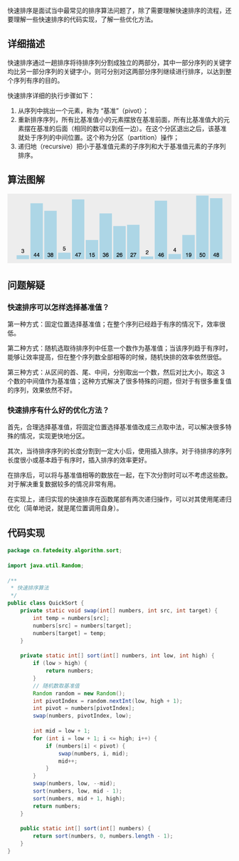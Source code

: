 
快速排序是面试当中最常见的排序算法问题了，除了需要理解快速排序的流程，还要理解一些快速排序的代码实现，了解一些优化方法。

<!--more-->

## 详细描述

快速排序通过一趟排序将待排序列分割成独立的两部分，其中一部分序列的关键字均比另一部分序列的关键字小，则可分别对这两部分序列继续进行排序，以达到整个序列有序的目的。

快速排序详细的执行步骤如下：

1. 从序列中挑出一个元素，称为 “基准”（pivot）；
2. 重新排序序列，所有比基准值小的元素摆放在基准前面，所有比基准值大的元素摆在基准的后面（相同的数可以到任一边）。在这个分区退出之后，该基准就处于序列的中间位置。这个称为分区（partition）操作；
3. 递归地（recursive）把小于基准值元素的子序列和大于基准值元素的子序列排序。

## 算法图解

![快速排序](assets/快速排序.gif)

## 问题解疑

### 快速排序可以怎样选择基准值？

第一种方式：固定位置选择基准值；在整个序列已经趋于有序的情况下，效率很低。

第二种方式：随机选取待排序列中任意一个数作为基准值；当该序列趋于有序时，能够让效率提高，但在整个序列数全部相等的时候，随机快排的效率依然很低。

第三种方式：从区间的首、尾、中间，分别取出一个数，然后对比大小，取这 3 个数的中间值作为基准值；这种方式解决了很多特殊的问题，但对于有很多重复值的序列，效果依然不好。

### 快速排序有什么好的优化方法？

首先，合理选择基准值，将固定位置选择基准值改成三点取中法，可以解决很多特殊的情况，实现更快地分区。

其次，当待排序序列的长度分割到一定大小后，使用插入排序。对于待排序的序列长度很小或基本趋于有序时，插入排序的效率更好。

在排序后，可以将与基准值相等的数放在一起，在下次分割时可以不考虑这些数。对于解决重复数据较多的情况非常有用。

在实现上，递归实现的快速排序在函数尾部有两次递归操作，可以对其使用尾递归优化（简单地说，就是尾位置调用自身）。

## 代码实现

```java
package cn.fatedeity.algorithm.sort;

import java.util.Random;

/**
 * 快速排序算法
 */
public class QuickSort {
    private static void swap(int[] numbers, int src, int target) {
        int temp = numbers[src];
        numbers[src] = numbers[target];
        numbers[target] = temp;
    }

    private static int[] sort(int[] numbers, int low, int high) {
        if (low > high) {
            return numbers;
        }
        // 随机数取基准值
        Random random = new Random();
        int pivotIndex = random.nextInt(low, high + 1);
        int pivot = numbers[pivotIndex];
        swap(numbers, pivotIndex, low);

        int mid = low + 1;
        for (int i = low + 1; i <= high; i++) {
            if (numbers[i] < pivot) {
                swap(numbers, i, mid);
                mid++;
            }
        }
        swap(numbers, low, --mid);
        sort(numbers, low, mid - 1);
        sort(numbers, mid + 1, high);
        return numbers;
    }

    public static int[] sort(int[] numbers) {
        return sort(numbers, 0, numbers.length - 1);
    }
}
```

